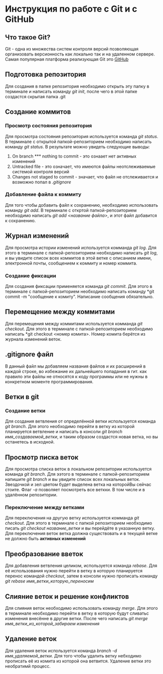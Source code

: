 # Инструкция по работе с Git и с GitHub

## Что  такое Git?
Git - одна из множества систем контроля версий позволяющая организовать версионность как локально так и на удаленном сервере. Самая популярная платформа реализующая Git это [GitHub](https://github.com)


## Подготовка репозитория
Для создания в папке репозитория необходимо открыть эту папку в терминале и написать команду *git init*, после чего в этой папке создастся скрытая папка .git

## Создание коммитов

### Просмотр состояния репозитория
Для просмотра состояния репозитория используется команда *git status*. В терминале с открытой папкой-репозиторием необходимо написать команду *git status*. В результате можно увидеть следующие выводы:
1. On branch *** nothing to commit - это ознаает нет активных изменений
2. Untracked file - это означает, что имеются файлы неотслеживаемые системой контроля версий
3. Changes not staged to commit - значает, что файл не отслеживается и возможно попал в *.gitignore*

### Добавление файла к коммиту
Для того чтобы добавить файл к сохранению, необходимо использовать команду *git add*. В терминале с откртой папкой-репозиторием необходимо написать *git add <название файла>*, и этот файл добавится к сохранению.

## Журнал изменений
Для просмотра истории изменений используется комманда *git log*. Для этого в терминале с папкой-репозиторием необходимо написать *git log*, и вы увидите список всех коммитов в этой ветке с описанием имени, электронной почты, сообщением к коммиту и номер коммита.

### Создание фиксации
Для создания фиксации применяется команда *git commit*. Для этого в терминале с папкой-репозиторием необходимо написать команду *git commit -m "сообщение к комиту". Написание сообщения обязательно.



## Перемещение между коммитами
Для перемещения между коммитами используется комманда *git checkout*. Для этого в терминале с папкой-репозиторием необходимо написать *git checkout <номер комита>. Номер комита берётся из журнала изменений веток.

## .gitignore файл
В данный файл мы добавляем названия файлов и их расширений в каждой строке, во избежание их дальнейшего попадания в гит. как правило эти файлы не относятся к коду программы или не нужны в конкретном моменте программирования.

## Ветки в git
### Создание ветки
Для создания ветвления от определённой ветки используется команда *git branch*.  Для этого необходимо перейти в ветку из которой планируется ветвление и написать в консоли *git branch имя_создаваемой_ветки*, и таким образом создастся новая ветка, но вы останетесь в исходной.

## Просмотр писка веток
Для просмотра списка веток в локальном репозитории используется команда *git branch*. Для ээтого в терминале с папкой-репозиторием напишите *git branch* и вы увидите список всех локальных веток. Звездочкой и зел цветом будет выделена ветка на которойВы сейчас стоите. Флаг *-a* позволяет посмотреть все веткки. В том числе и в удалённом репозитории.


### Переключение между ветками
Для переключения на другую ветку используется комманда *git checkout*. Для этого в терминале с папкой репозиторием необходимо писать *git checkout название_ветки* и вы перейдёте в указанную ветку. Для переключения веток ветка должна существовать и в текущей ветке не должно быть **активных изменений**

## Преобразование вветок
Для добавления ветвления целиком, используется команда *rebase*. Для её использования нужно перейти в ветку в которую планируется перенос командой *checkout*, затем в консоли нужно прописать команду *git rebase имя_ветки_которую_переносим* 

## Слияние веток и решение конфликтов
Для слияния веток необходимо использовать команду *merge*. Для этого в терминале необходимо перейти в ветку в которую будут сливатьс изменения внесённе в другие ветки. После чего написать *git merge имя_ветки_из_которой_забираем изменения* 

## Удаление веток
Для удаления веток используется команда *branch -d имя_удаляемой_ветки*. Для того чтобы удалить ветку небходимо прописать её из комита из которой она ветвится. Удаление ветки это необратимй процесс.
